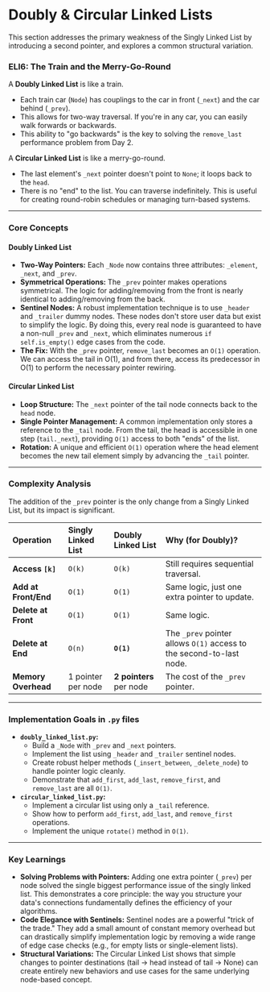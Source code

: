 # Doubly & Circular Linked Lists

This section addresses the primary weakness of the Singly Linked List by introducing a second pointer, and explores a common structural variation.

### ELI6: The Train and the Merry-Go-Round

A **Doubly Linked List** is like a train.

- Each train car (`Node`) has couplings to the car in front (`_next`) and the car behind (`_prev`).
- This allows for two-way traversal. If you're in any car, you can easily walk forwards or backwards.
- This ability to "go backwards" is the key to solving the `remove_last` performance problem from Day 2.

A **Circular Linked List** is like a merry-go-round.

- The last element's `_next` pointer doesn't point to `None`; it loops back to the `head`.
- There is no "end" to the list. You can traverse indefinitely. This is useful for creating round-robin schedules or managing turn-based systems.

---

### Core Concepts

#### Doubly Linked List

- **Two-Way Pointers:** Each `_Node` now contains three attributes: `_element`, `_next`, and `_prev`.
- **Symmetrical Operations:** The `_prev` pointer makes operations symmetrical. The logic for adding/removing from the front is nearly identical to adding/removing from the back.
- **Sentinel Nodes:** A robust implementation technique is to use `_header` and `_trailer` dummy nodes. These nodes don't store user data but exist to simplify the logic. By doing this, every real node is guaranteed to have a non-null `_prev` and `_next`, which eliminates numerous `if self.is_empty()` edge cases from the code.
- **The Fix:** With the `_prev` pointer, `remove_last` becomes an `O(1)` operation. We can access the tail in O(1), and from there, access its predecessor in O(1) to perform the necessary pointer rewiring.

#### Circular Linked List

- **Loop Structure:** The `_next` pointer of the tail node connects back to the `head` node.
- **Single Pointer Management:** A common implementation only stores a reference to the `_tail` node. From the tail, the head is accessible in one step (`tail._next`), providing `O(1)` access to both "ends" of the list.
- **Rotation:** A unique and efficient `O(1)` operation where the head element becomes the new tail element simply by advancing the `_tail` pointer.

---

### Complexity Analysis

The addition of the `_prev` pointer is the only change from a Singly Linked List, but its impact is significant.

| Operation            | Singly Linked List | Doubly Linked List      | Why (for Doubly)?                                                    |
| :------------------- | :----------------- | :---------------------- | :------------------------------------------------------------------- |
| **Access `[k]`**     | `O(k)`             | `O(k)`                  | Still requires sequential traversal.                                 |
| **Add at Front/End** | `O(1)`             | `O(1)`                  | Same logic, just one extra pointer to update.                        |
| **Delete at Front**  | `O(1)`             | `O(1)`                  | Same logic.                                                          |
| **Delete at End**    | `O(n)`             | **`O(1)`**              | The `_prev` pointer allows `O(1)` access to the second-to-last node. |
| **Memory Overhead**  | 1 pointer per node | **2 pointers** per node | The cost of the `_prev` pointer.                                     |

---

### Implementation Goals in `.py` files

- **`doubly_linked_list.py`:**
  - Build a `_Node` with `_prev` and `_next` pointers.
  - Implement the list using `_header` and `_trailer` sentinel nodes.
  - Create robust helper methods (`_insert_between`, `_delete_node`) to handle pointer logic cleanly.
  - Demonstrate that `add_first`, `add_last`, `remove_first`, and `remove_last` are all `O(1)`.
- **`circular_linked_list.py`:**
  - Implement a circular list using only a `_tail` reference.
  - Show how to perform `add_first`, `add_last`, and `remove_first` operations.
  - Implement the unique `rotate()` method in `O(1)`.

---

### Key Learnings

- **Solving Problems with Pointers:** Adding one extra pointer (`_prev`) per node solved the single biggest performance issue of the singly linked list. This demonstrates a core principle: the way you structure your data's connections fundamentally defines the efficiency of your algorithms.
- **Code Elegance with Sentinels:** Sentinel nodes are a powerful "trick of the trade." They add a small amount of constant memory overhead but can drastically simplify implementation logic by removing a wide range of edge case checks (e.g., for empty lists or single-element lists).
- **Structural Variations:** The Circular Linked List shows that simple changes to pointer destinations (tail -> head instead of tail -> None) can create entirely new behaviors and use cases for the same underlying node-based concept.
